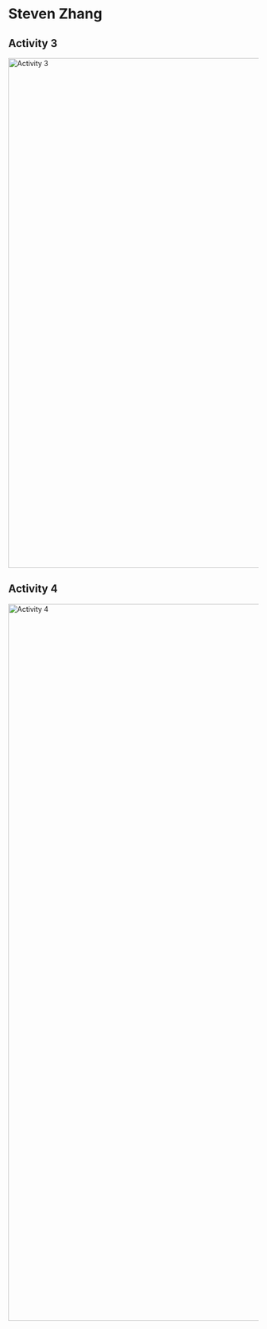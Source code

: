 # Steven Zhang

## Activity 3

<img width="1024" alt="Activity 3" src="https://github.com/zhast/ECE444-F2023-Assignment1/assets/20625321/7c3f3757-952f-481d-8bff-cbaf15e6f69a">

## Activity 4

<img width="1440" alt="Activity 4" src="https://github.com/zhast/ECE444-F2023-Assignment1/assets/20625321/20330ce7-247c-4b0f-8a0a-b656463cfbc2">
